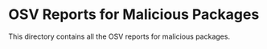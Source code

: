 # OSV Reports for Malicious Packages

This directory contains all the OSV reports for malicious packages.
